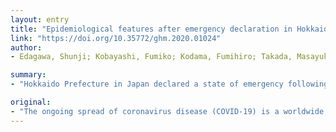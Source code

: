 ```yaml
---
layout: entry
title: "Epidemiological features after emergency declaration in Hokkaido and report of 15 cases of COVID-19 including 3 cases requiring mechanical ventilation"
link: "https://doi.org/10.35772/ghm.2020.01024"
author:
- Edagawa, Shunji; Kobayashi, Fumiko; Kodama, Fumihiro; Takada, Masayuki; Itagaki, Yuki; Kodate, Akira; Bando, Keisuke; Sakurai, Keisuke; Endo, Akio; Sageshima, Hisako; Nagasaka, Atsushi

summary:
- "Hokkaido Prefecture in Japan declared a state of emergency following the rapid increase of COVID-19 cases. We herein report 15 cases including 3 cases requiring mechanical ventilation. Cases highlight the importance of understanding the background and clinical course of severe cases to predict prognosis. The current spread of coronavirus disease is a worldwide crisis. Among patients over 50 years of age with underlying diseases such as hypertension and diabetes mellitus tended to deteriorate."

original:
- "The ongoing spread of coronavirus disease (COVID-19) is a worldwide crisis. Hokkaido Prefecture in Japan promptly declared a state of emergency following the rapid increase of COVID-19 cases, and the policy became an example to mitigate the spread of COVID-19. We herein report 15 cases of COVID-19 including 3 cases requiring mechanical ventilation. Based on review of our cases, among patients over 50 years of age with underlying diseases such as hypertension and diabetes mellitus, and those who required oxygen administration tended to deteriorate. These cases highlight the importance of understanding the background and clinical course of severe cases to predict prognosis."
---
```


